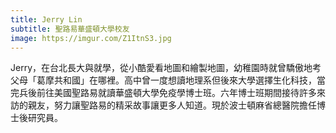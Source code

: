 ```yaml
---
title: Jerry Lin
subtitle: 聖路易華盛頓大學校友
image: https://imgur.com/Z1ItnS3.jpg
---
```

Jerry，在台北長大與就學，從小酷愛看地圖和繪製地圖，幼稚園時就曾驕傲地考父母「葛摩共和國」在哪裡。高中曾一度想讀地理系但後來大學選擇生化科技，當完兵後前往美國聖路易就讀華盛頓大學免疫學博士班。六年博士班期間接待許多來訪的親友，努力讓聖路易的精采故事讓更多人知道。現於波士頓麻省總醫院擔任博士後研究員。